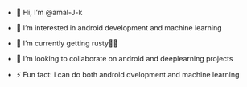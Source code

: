 - 👋 Hi, I’m @amal-J-k
- 👀 I’m interested in android development and machine learning
- 🌱 I’m currently getting rusty🦀😇
- 💞️ I’m looking to collaborate on android and deeplearning projects


- ⚡ Fun fact: i can do both android dvelopment and machine learning 

<!---
amal-J-k/amal-J-k is a ✨ special ✨ repository because its `README.md` (this file) appears on your GitHub profile.
You can click the Preview link to take a look at your changes.
--->
